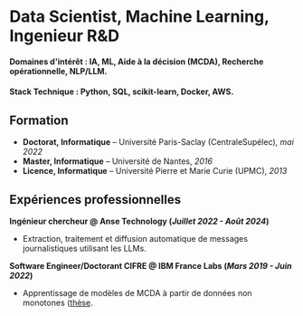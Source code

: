 # Data Scientist, Machine Learning, Ingenieur R&D

#### Domaines d'intérêt : IA, ML, Aide à la décision (MCDA), Recherche opérationnelle, NLP/LLM.
#### Stack Technique : Python, SQL, scikit-learn, Docker, AWS.

## Formation

- **Doctorat, Informatique** – Université Paris-Saclay (CentraleSupélec), *mai 2022*  
- **Master, Informatique** – Université de Nantes, *2016*  
- **Licence, Informatique** – Université Pierre et Marie Curie (UPMC), *2013*

## Expériences professionnelles
**Ingénieur chercheur @ Anse Technology (_Juillet 2022 - Août 2024_)**
- Extraction, traitement et diffusion automatique de messages journalistiques utilisant les LLMs.

**Software Engineer/Doctorant CIFRE @ IBM France Labs (_Mars 2019 - Juin 2022_)**
- Apprentissage de modèles de MCDA à partir de données non monotones ([thèse](https://theses.hal.science/tel-03717431).

